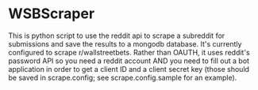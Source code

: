 # WSBScraper
This is python script to use the reddit api to scrape a subreddit for submissions and save the results to a mongodb database. It's currently configured to scrape r/wallstreetbets. Rather than OAUTH, it uses reddit's password API so you need a reddit account AND you need to fill out a bot application in order to get a client ID and a client secret key (those should be saved in scrape.config; see scrape.config.sample for an example).